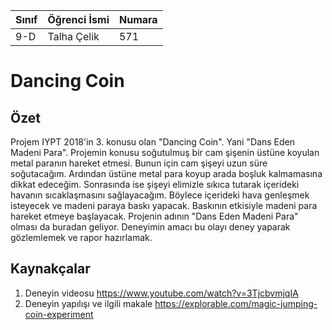 
Sınıf | Öğrenci İsmi  | Numara
-------|----------------|--------
 9-D   |   Talha Çelik  | 571


#  Dancing Coin
## Özet
Projem IYPT 2018'in 3. konusu olan "Dancing Coin". Yani "Dans Eden Madeni Para". Projemin konusu soğutulmuş bir cam şişenin üstüne koyulan metal paranın hareket etmesi. Bunun için cam şişeyi uzun süre soğutacağım. Ardından üstüne metal para koyup arada boşluk kalmamasına dikkat edeceğim. Sonrasında ise şişeyi elimizle sıkıca tutarak içerideki havanın sıcaklaşmasını sağlayacağım. Böylece içerideki hava genleşmek isteyecek ve madeni paraya baskı yapacak. Baskının etkisiyle madeni para hareket etmeye başlayacak. Projenin adının "Dans Eden Madeni Para" olması da buradan geliyor. Deneyimin amacı bu olayı deney yaparak gözlemlemek ve rapor hazırlamak. 


## Kaynakçalar  

 1. Deneyin videosu https://www.youtube.com/watch?v=3TjcbvmjqIA
 2. Deneyin yapılışı ve ilgili makale https://explorable.com/magic-jumping-coin-experiment

